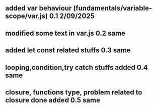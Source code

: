 ## added var behaviour (fundamentals/variable-scope/var.js) 0.1 2/09/2025
##  modified some text in var.js 0.2 same
## added let const related stuffs 0.3 same
## looping,condition,try catch stuffs added 0.4 same
## closure, functions type, problem related to closure done added 0.5 same
